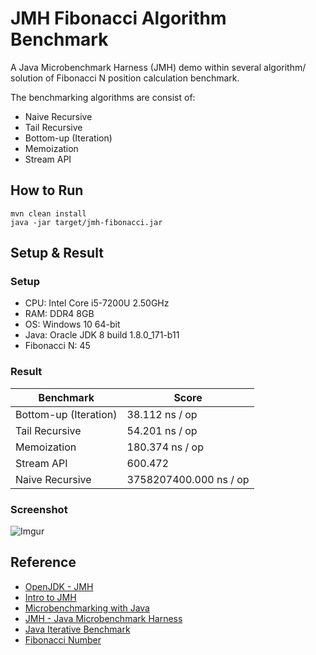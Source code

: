 # JMH Fibonacci Algorithm Benchmark

A Java Microbenchmark Harness (JMH) demo within several algorithm/ solution of Fibonacci N position calculation benchmark.

The benchmarking algorithms are consist of:

- Naive Recursive
- Tail Recursive
- Bottom-up (Iteration)
- Memoization
- Stream API





## How to Run

```console
mvn clean install
java -jar target/jmh-fibonacci.jar
```





## Setup & Result

### Setup

- CPU: Intel Core i5-7200U 2.50GHz
- RAM: DDR4 8GB
- OS: Windows 10 64-bit
- Java: Oracle JDK 8 build 1.8.0_171-b11
- Fibonacci N: 45

### Result

| Benchmark             | Score                  |
| --------------------- | ---------------------- |
| Bottom-up (Iteration) | 38.112 ns / op         |
| Tail Recursive        | 54.201 ns / op         |
| Memoization           | 180.374 ns / op        |
| Stream API            | 600.472                |
| Naive Recursive       | 3758207400.000 ns / op |

### Screenshot

![Imgur](https://i.imgur.com/Lsm9W5h.png)



## Reference

- [OpenJDK - JMH](http://openjdk.java.net/projects/code-tools/jmh/)
- [Intro to JMH](http://java-performance.info/jmh/)
- [Microbenchmarking with Java](http://www.baeldung.com/java-microbenchmark-harness)
- [JMH - Java Microbenchmark Harness](http://tutorials.jenkov.com/java-performance/jmh.html)
- [Java Iterative Benchmark](https://github.com/smartinrub/java-iterative-benchmark)
- [Fibonacci Number](https://en.wikipedia.org/wiki/Fibonacci_number)